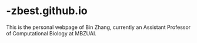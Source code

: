# -zbest.github.io
This is the personal webpage of Bin Zhang, currently an Assistant Professor of Computational Biology at MBZUAI.
